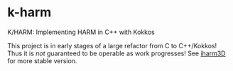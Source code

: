 # k-harm
K/HARM: Implementing HARM in C++ with Kokkos

This project is in early stages of a large refactor from C to C++/Kokkos!
Thus it is *not* guaranteed to be operable as work progresses!  See
[iharm3D](https://github.com/AFD-Illinois/iharm3d) for more stable version.
